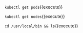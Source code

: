`kubectl get pods`{{execute}}

`kubectl get nodes`{{execute}}

`cd /usr/local/bin && ls`{{execute}}
